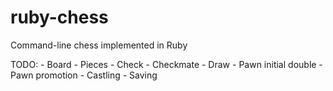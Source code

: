 # ruby-chess
Command-line chess implemented in Ruby

TODO:
    - Board
    - Pieces
    - Check
    - Checkmate
    - Draw
    - Pawn initial double
    - Pawn promotion
    - Castling
    - Saving